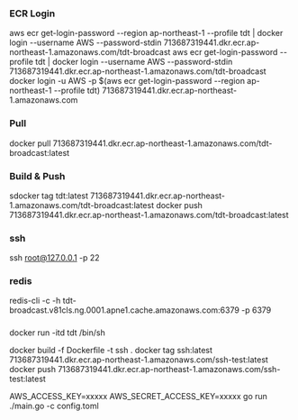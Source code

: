 ### ECR Login
aws ecr get-login-password --region ap-northeast-1 --profile tdt | docker login --username AWS --password-stdin 713687319441.dkr.ecr.ap-northeast-1.amazonaws.com/tdt-broadcast
aws ecr get-login-password --profile tdt | docker login --username AWS --password-stdin 713687319441.dkr.ecr.ap-northeast-1.amazonaws.com/tdt-broadcast
docker login -u AWS -p $(aws ecr get-login-password --region ap-northeast-1 --profile tdt) 713687319441.dkr.ecr.ap-northeast-1.amazonaws.com

### Pull
docker pull 713687319441.dkr.ecr.ap-northeast-1.amazonaws.com/tdt-broadcast:latest

### Build & Push
sdocker tag tdt:latest 713687319441.dkr.ecr.ap-northeast-1.amazonaws.com/tdt-broadcast:latest
docker push 713687319441.dkr.ecr.ap-northeast-1.amazonaws.com/tdt-broadcast:latest

### ssh 
ssh root@127.0.0.1 -p 22

### redis
redis-cli -c -h tdt-broadcast.v81cls.ng.0001.apne1.cache.amazonaws.com:6379 -p 6379

### 
docker run -itd tdt /bin/sh


docker build -f Dockerfile -t ssh .
docker tag ssh:latest 713687319441.dkr.ecr.ap-northeast-1.amazonaws.com/ssh-test:latest
docker push 713687319441.dkr.ecr.ap-northeast-1.amazonaws.com/ssh-test:latest


AWS_ACCESS_KEY=xxxxx AWS_SECRET_ACCESS_KEY=xxxxx go run ./main.go -c config.toml

